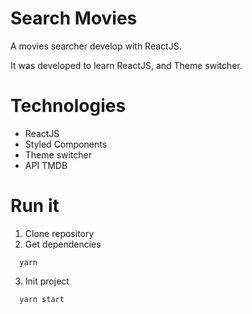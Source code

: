 <h1>Search Movies</h1>
<p>A movies searcher develop with ReactJS.</p>
<p>It was developed to learn ReactJS, and Theme switcher.</p>

<h1>Technologies</h1>
<ul>
  <li>ReactJS</li>
  <li>Styled Components</li>
  <li>Theme switcher</li>
  <li>API TMDB</li>
</ul>

<h1>Run it</h1>

1. Clone repository
2. Get dependencies
```
  yarn
```
3. Init project
```
  yarn start
```
